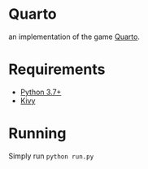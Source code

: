 # Quarto

an implementation of the game [Quarto](https://en.wikipedia.org/wiki/Quarto_(board_game)).

# Requirements 
- [Python 3.7+](https://www.python.org/)
- [Kivy](https://kivy.org/#home)

# Running

Simply run `python run.py`
